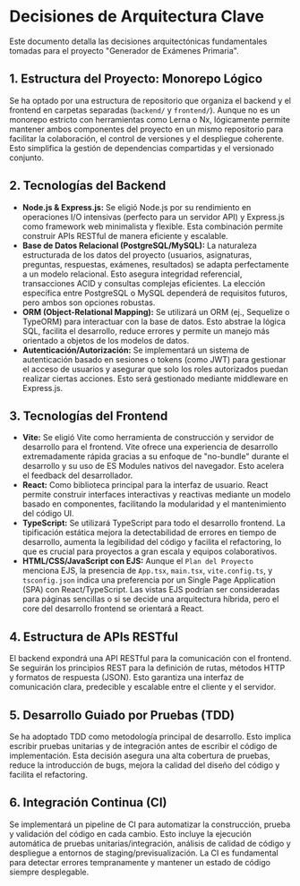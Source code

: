 # Decisiones de Arquitectura Clave

Este documento detalla las decisiones arquitectónicas fundamentales tomadas para el proyecto "Generador de Exámenes Primaria".

## 1. Estructura del Proyecto: Monorepo Lógico

Se ha optado por una estructura de repositorio que organiza el backend y el frontend en carpetas separadas (`backend/` y `frontend/`). Aunque no es un monorepo estricto con herramientas como Lerna o Nx, lógicamente permite mantener ambos componentes del proyecto en un mismo repositorio para facilitar la colaboración, el control de versiones y el despliegue coherente. Esto simplifica la gestión de dependencias compartidas y el versionado conjunto.

## 2. Tecnologías del Backend

*   **Node.js & Express.js:** Se eligió Node.js por su rendimiento en operaciones I/O intensivas (perfecto para un servidor API) y Express.js como framework web minimalista y flexible. Esta combinación permite construir APIs RESTful de manera eficiente y escalable.
*   **Base de Datos Relacional (PostgreSQL/MySQL):** La naturaleza estructurada de los datos del proyecto (usuarios, asignaturas, preguntas, respuestas, exámenes, resultados) se adapta perfectamente a un modelo relacional. Esto asegura integridad referencial, transacciones ACID y consultas complejas eficientes. La elección específica entre PostgreSQL o MySQL dependerá de requisitos futuros, pero ambos son opciones robustas.
*   **ORM (Object-Relational Mapping):** Se utilizará un ORM (ej., Sequelize o TypeORM) para interactuar con la base de datos. Esto abstrae la lógica SQL, facilita el desarrollo, reduce errores y permite un manejo más orientado a objetos de los modelos de datos.
*   **Autenticación/Autorización:** Se implementará un sistema de autenticación basado en sesiones o tokens (como JWT) para gestionar el acceso de usuarios y asegurar que solo los roles autorizados puedan realizar ciertas acciones. Esto será gestionado mediante middleware en Express.js.

## 3. Tecnologías del Frontend

*   **Vite:** Se eligió Vite como herramienta de construcción y servidor de desarrollo para el frontend. Vite ofrece una experiencia de desarrollo extremadamente rápida gracias a su enfoque de "no-bundle" durante el desarrollo y su uso de ES Modules nativos del navegador. Esto acelera el feedback del desarrollador.
*   **React:** Como biblioteca principal para la interfaz de usuario. React permite construir interfaces interactivas y reactivas mediante un modelo basado en componentes, facilitando la modularidad y el mantenimiento del código UI.
*   **TypeScript:** Se utilizará TypeScript para todo el desarrollo frontend. La tipificación estática mejora la detectabilidad de errores en tiempo de desarrollo, aumenta la legibilidad del código y facilita el refactoring, lo que es crucial para proyectos a gran escala y equipos colaborativos.
*   **HTML/CSS/JavaScript con EJS:** Aunque el `Plan del Proyecto` menciona EJS, la presencia de `App.tsx`, `main.tsx`, `vite.config.ts`, y `tsconfig.json` indica una preferencia por un Single Page Application (SPA) con React/TypeScript. Las vistas EJS podrían ser consideradas para páginas sencillas o si se decide una arquitectura híbrida, pero el core del desarrollo frontend se orientará a React.

## 4. Estructura de APIs RESTful

El backend expondrá una API RESTful para la comunicación con el frontend. Se seguirán los principios REST para la definición de rutas, métodos HTTP y formatos de respuesta (JSON). Esto garantiza una interfaz de comunicación clara, predecible y escalable entre el cliente y el servidor.

## 5. Desarrollo Guiado por Pruebas (TDD)

Se ha adoptado TDD como metodología principal de desarrollo. Esto implica escribir pruebas unitarias y de integración antes de escribir el código de implementación. Esta decisión asegura una alta cobertura de pruebas, reduce la introducción de bugs, mejora la calidad del diseño del código y facilita el refactoring.

## 6. Integración Continua (CI)

Se implementará un pipeline de CI para automatizar la construcción, prueba y validación del código en cada cambio. Esto incluye la ejecución automática de pruebas unitarias/integración, análisis de calidad de código y despliegue a entornos de staging/previsualización. La CI es fundamental para detectar errores tempranamente y mantener un estado de código siempre desplegable.